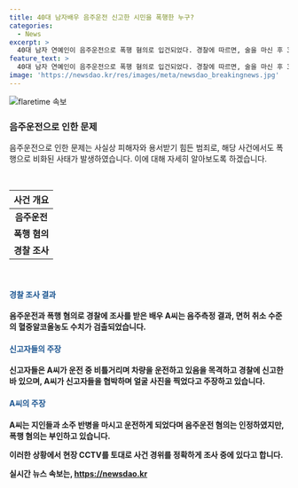 ```yaml
---
title: 40대 남자배우 음주운전 신고한 시민을 폭행한 누구?
categories:
  - News
excerpt: >
  40대 남자 연예인이 음주운전으로 폭행 혐의로 입건되었다. 경찰에 따르면, 술을 마신 후 3km를 운전한 후 음주측정 결과가 면허 취소 수준의 혈중알코올농도를 보여 경찰 조사를 받고 있다. 또한 폭행 혐의도 조사 중이며, 신고자들을 협박했다는 주장도 있다. 연예인은 음주운전은 인정했지만 폭행은 부인하며 CCTV를 통해 사건 경위를 조사 중이라고 밝혔다.
feature_text: >
  40대 남자 연예인이 음주운전으로 폭행 혐의로 입건되었다. 경찰에 따르면, 술을 마신 후 3km를 운전한 후 음주측정 결과가 면허 취소 수준의 혈중알코올농도를 보여 경찰 조사를 받고 있다. 또한 폭행 혐의도 조사 중이며, 신고자들을 협박했다는 주장도 있다. 연예인은 음주운전은 인정했지만 폭행은 부인하며 CCTV를 통해 사건 경위를 조사 중이라고 밝혔다.
image: 'https://newsdao.kr/res/images/meta/newsdao_breakingnews.jpg'
---
```


<p><img src="https://newsdao.kr/res/images/meta/newsdao_breakingnews.jpg" alt="flaretime 속보" /></p>

<h3>음주운전으로 인한 문제</h3>

<p>음주운전으로 인한 문제는 사실상 피해자와 용서받기 힘든 범죄로, 해당 사건에서도 폭행으로 비화된 사태가 발생하였습니다. 이에 대해 자세히 알아보도록 하겠습니다.</p>

<p data-ke-size="size16">&nbsp;</p>

<table>
    <thead>
        <tr>
            <th style="text-align: center;">사건 개요</th>
        </tr>
    </thead>
    <tbody>
        <tr>
            <td style="text-align: center; height: 17px;"><b>음주운전</b></td>
        </tr>
        <tr>
            <td style="text-align: center; height: 17px;"><b>폭행 혐의</b></td>
        </tr>
        <tr>
            <td style="text-align: center; height: 17px;"><b>경찰 조사</b></td>
        </tr>
    </tbody>
</table>

<p data-ke-size="size16">&nbsp;</p>

<h4><b><span style="color: #1a5490;">경찰 조사 결과</span><b></h4>

<p>음주운전과 폭행 혐의로 경찰에 조사를 받은 배우 A씨는 음주측정 결과, 면허 취소 수준의 혈중알코올농도 수치가 검출되었습니다.</p>

<h4><b><span style="color: #1a5490;">신고자들의 주장</span><b></h4>

<p>신고자들은 A씨가 운전 중 비틀거리며 차량을 운전하고 있음을 목격하고 경찰에 신고한 바 있으며, A씨가 신고자들을 협박하며 얼굴 사진을 찍었다고 주장하고 있습니다.</p>

<h4><b><span style="color: #1a5490;">A씨의 주장</span><b></h4>

<p>A씨는 지인들과 소주 반병을 마시고 운전하게 되었다며 음주운전 혐의는 인정하였지만, 폭행 혐의는 부인하고 있습니다.</p>

<p>이러한 상황에서 현장 CCTV를 토대로 사건 경위를 정확하게 조사 중에 있다고 합니다.</p>
실시간 뉴스 속보는, <a href="https://newsdao.kr" rel="dofollow">https://newsdao.kr</a>


